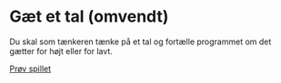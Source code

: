 # Gæt et tal (omvendt)

Du skal som tænkeren tænke på et tal og fortælle programmet om det gætter for højt eller for lavt.

[Prøv spillet](https://jonlundby.github.io/dsa-guess-number-omvendt/)